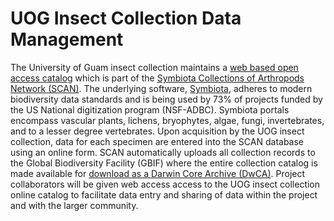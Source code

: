 # UOG Insect Collection Data Management

The University of Guam insect collection maintains a [web based open access catalog](https://scan-bugs.org/portal/collections/misc/collprofiles.php?collid=180) which is part of the [Symbiota Collections of Arthropods Network (SCAN)](https://scan-bugs.org/portal/).
The underlying software, [Symbiota](https://symbiota.org), adheres to modern biodiversity data standards and is being used by 73% of projects funded by the US National digitization program (NSF-ADBC).
Symbiota portals encompass vascular plants, lichens, bryophytes, algae, fungi, invertebrates, and to a lesser degree vertebrates.
Upon acquisition by the UOG insect collection, data for each specimen are entered into the SCAN database using an online form.
SCAN automatically uploads all collection records to the Global Biodiversity Facility (GBIF) where the entire collection catalog is made available for  [download as a Darwin Core Archive (DwCA)](https://www.gbif.org/dataset/56e311e3-43c6-4b99-aa21-af396074d5e3). Project collaborators will be given web access access to the UOG insect collection online catalog to facilitate data entry and sharing of data within the project and with the larger community.
